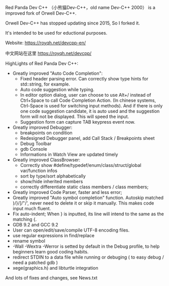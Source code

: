 Red Panda Dev C++ （小熊猫Dev-C++，old name Dev-C++ 2000） is a improved fork of Orwell Dev-C++.

Orwell Dev-C++ has stopped updating since 2015, So I forked it. 

It's intended to be used for eductional purposes.

Website: https://royqh.net/devcpp-en/

中文网站在这里 https://royqh.net/devcpp/

HighLights of Red Panda Dev C++:
 * Greatly improved "Auto Code Completion":
   * Fixed header parsing error. Can correctly show type hints for std::string, for example.
   * Auto code suggestion while typing.
   * In editor option dialog, user can choose to use Alt+/ instead of Ctrl+Space to call Code Completion Action. (In chinese systems, Ctrl-Space is used for switching input methods). And if there is only one code suggestion candidate, it is auto used and the suggestion form will not be displayed. This will speed the input.
   * Suggestion form can capture TAB keypress event now.
 * Greatly improved Debugger:
   * breakpoints on condition
   * Redesigned Debugger panel, add Call Stack / Breakpoints sheet
   * Debug Toolbar
   * gdb Console
   * Informations in Watch View are updated timely
 * Greatly improved ClassBrowser:
   * Correctly show #define/typedef/enum/class/struct/global var/function infos
   * sort by type/sort alphabetically
   * show/hide inherited members
   * correctly differentiate static class members / class members;
 * Greatly improved Code Parser, faster and less error;
 * Greatly improved "Auto symbol completion" function. Autoskip matched )/}/]/"/', never need to delete it or skip it manually. This makes code input much fluent.
 * Fix auto-indent; When } is inputted, its line will intend to the same as the matching {.
 * GDB 9.2 and GCC 9.2
 * User can open/edit/save/compile UTF-8 encoding files.
 * use regular expressions in find/replace
 * rename symbol
 * -Wall -Wextra -Werror is setted by default in the Debug profile, to help beginners learn good coding habits.
 * redirect STDIN to a data file while running or debuging ( to easy debug / need a patched gdb ) 
 * xege(graphics.h) and libturtle integration
 
And lots of fixes and changes, see News.txt  

